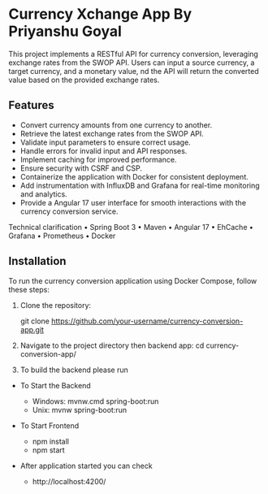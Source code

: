 # Currency Xchange App By Priyanshu Goyal
This project implements a RESTful API for currency conversion, leveraging exchange rates from the SWOP API. Users can input a source currency, a target currency, and a monetary value, 
nd the API will return the converted value based on the provided exchange rates.

## Features

- Convert currency amounts from one currency to another.
- Retrieve the latest exchange rates from the SWOP API.
- Validate input parameters to ensure correct usage.
- Handle errors for invalid input and API responses.
- Implement caching for improved performance.
- Ensure security with CSRF and CSP.
- Containerize the application with Docker for consistent deployment.
- Add instrumentation with InfluxDB and Grafana for real-time monitoring and analytics.
- Provide a Angular 17 user interface for smooth interactions with the currency conversion service.


Technical clarification
• Spring Boot 3
• Maven
• Angular 17
• EhCache
• Grafana
• Prometheus
• Docker




## Installation

To run the currency conversion application using Docker Compose, follow these steps:

1. Clone the repository:

   git clone https://github.com/your-username/currency-conversion-app.git

2. Navigate to the project directory then backend app:
  cd currency-conversion-app/
3. To build the backend please run 
  
* To Start the Backend
  * Windows: mvnw.cmd spring-boot:run
  * Unix: mvnw spring-boot:run

* To Start Frontend
  * npm install
  * npm start

* After application started you can check
  * http://localhost:4200/
  
